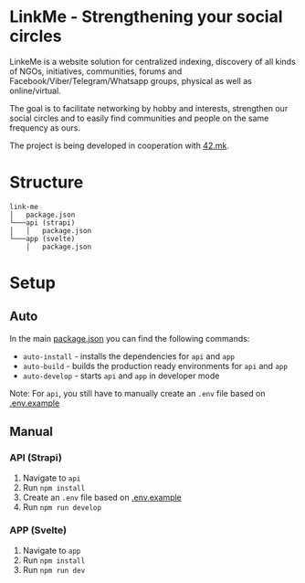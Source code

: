 # LinkMe - Strengthening your social circles

LinkeMe is a website solution for centralized indexing, discovery of all kinds of NGOs, initiatives, communities, forums and Facebook/Viber/Telegram/Whatsapp groups, physical as well as online/virtual.

The goal is to facilitate networking by hobby and interests, strengthen our social circles and to easily find communities and people on the same frequency as ours.

The project is being developed in cooperation with [42.mk](https://42.mk).

# Structure

```
link-me
│   package.json    
└───api (strapi)
│   │   package.json
└───app (svelte)
    │   package.json
```

# Setup
## Auto

In the main [package.json](package.json) you can find the following commands:
- `auto-install` - installs the dependencies for `api` and `app`
- `auto-build` - builds the production ready environments for `api` and `app`
- `auto-develop` - starts `api` and `app` in developer mode

Note: For `api`, you still have to manually create an `.env` file based on [.env.example](./api/.env.example)

## Manual
### API (Strapi)
1. Navigate to `api`
2. Run `npm install`
3. Create an `.env` file based on [.env.example](./api/.env.example)
4. Run `npm run develop`

### APP (Svelte)
1. Navigate to `app`
2. Run `npm install`
3. Run `npm run dev`
